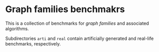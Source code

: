 # Graph families benchmakrs

This is a collection of benchmarks for _graph families_ and associated algorithms.

Subdirectories `arti` and `real` contain artificially generated and real-life benchmarks, respectively.
